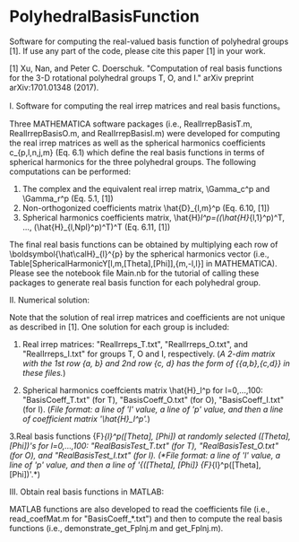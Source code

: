 # PolyhedralBasisFunction
Software for computing the real-valued basis function of polyhedral groups [1]. If use any part of the code, please cite this paper [1] in your work.

[1] Xu, Nan, and Peter C. Doerschuk. "Computation of real basis functions for the 3-D rotational polyhedral groups T, O, and I." arXiv preprint arXiv:1701.01348 (2017).

I. Software for computing the real irrep matrices and real basis functions。

Three MATHEMATICA software packages (i.e., RealIrrepBasisT.m, RealIrrepBasisO.m, and RealIrrepBasisI.m) were developed for computing the real irrep matrices as well as the spherical harmonics coefficients c_{p,l,n,j,m} (Eq. 6.1) which define the real basis functions in terms of spherical harmonics for the three polyhedral groups. The following computations can be performed:
 1. The complex and the equivalent real irrep matrix, \Gamma_c^p and \Gamma_r^p (Eq. 5.1, [1])
 2. Non-orthogonized coefficients matrix \hat{D}_{l,m}^p  (Eq. 6.10, [1])
 3. Spherical harmonics coefficients matrix, \hat{H}_l^p=((\hat{H}_{l,1}^p)^T, ..., (\hat{H}_{l,Npl}^p)^T)^T  (Eq. 6.11, [1])

The final real basis functions can be obtained by multiplying each row of \boldsymbol{\hat\calH}_{l}^{p} by the spherical harmonics vector (i.e., Table[SphericalHarmonicY[l,m,\[Theta],\[Phi]],{m,-l,l}] in MATHEMATICA). Please see the notebook file Main.nb for the tutorial of calling these packages to generate real basis function for each polyhedral group. 

II. Numerical solution:

Note that the solution of real irrep matrices and coefficients are not unique as described in [1]. One solution for each group is included:
 1. Real irrep matrices: "RealIrreps_T.txt", "RealIrreps_O.txt", and "RealIrreps_I.txt" for groups T, O and I, respectively.
(*A 2-dim matrix with the 1st row {a, b} and 2nd row {c, d} has the form of {{a,b},{c,d}} in these files.*)

 2. Spherical harmonics coeffcients matrix \hat{H}_l^p for l=0,...,100: "BasisCoeff_T.txt" (for T), "BasisCoeff_O.txt" (for O), "BasisCoeff_I.txt" (for I).
(*File format: a line of 'l' value, a line of 'p' value, and then a line of coefficient matrix '\hat{H}_l^p'.*)

 3.Real basis functions {F}_{l}^p(\[Theta], \[Phi]) at randomly selected (\[Theta], \[Phi])'s for l=0,...,100: "RealBasisTest_T.txt" (for T), "RealBasisTest_O.txt" (for O), and "RealBasisTest_I.txt" (for I).
(*File format: a line of 'l' value, a line of 'p' value, and then a line of '{(\[Theta], \[Phi]}   {F}_{l}^p(\[Theta], \[Phi])'.*)

 
III. Obtain real basis functions in MATLAB:

MATLAB functions are also developed to read the coefficients file (i.e., read_coefMat.m for "BasisCoeff_*.txt") and then to compute the real basis functions (i.e., demonstrate_get_Fplnj.m and get_Fplnj.m). 
